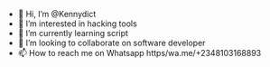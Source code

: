 - 👋 Hi, I’m @Kennydict
- 👀 I’m interested in hacking tools 
- 🌱 I’m currently learning script 
- 💞️ I’m looking to collaborate on software developer 
- 📫 How to reach me on Whatsapp 
      https/wa.me/+2348103168893

<!---
Kennydict/Kennydict is a ✨ special ✨ repository because its `README.md` (this file) appears on your GitHub profile.
You can click the Preview link to take a look at your changes.
--->
